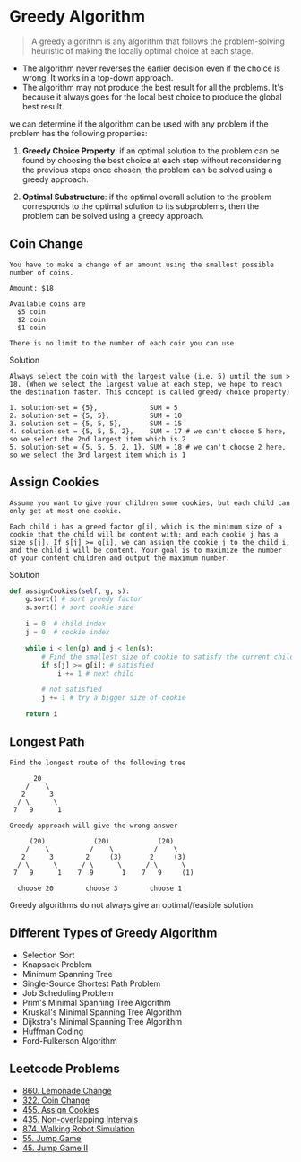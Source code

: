# Greedy Algorithm

> A greedy algorithm is any algorithm that follows the problem-solving heuristic of making the locally optimal choice at each stage.

- The algorithm never reverses the earlier decision even if the choice is wrong. It works in a top-down approach.
- The algorithm may not produce the best result for all the problems. It's because it always goes for the local best choice to produce the global best result.

we can determine if the algorithm can be used with any problem if the problem has the following properties:

1. **Greedy Choice Property**: if an optimal solution to the problem can be found by choosing the best choice at each step without reconsidering the previous steps once chosen, the problem can be solved using a greedy approach.

2. **Optimal Substructure**: if the optimal overall solution to the problem corresponds to the optimal solution to its subproblems, then the problem can be solved using a greedy approach.

## Coin Change
```
You have to make a change of an amount using the smallest possible number of coins.

Amount: $18

Available coins are
  $5 coin
  $2 coin
  $1 coin

There is no limit to the number of each coin you can use.
```

Solution
```
Always select the coin with the largest value (i.e. 5) until the sum > 18. (When we select the largest value at each step, we hope to reach the destination faster. This concept is called greedy choice property)

1. solution-set = {5},             SUM = 5
2. solution-set = {5, 5},          SUM = 10
3. solution-set = {5, 5, 5},       SUM = 15
4. solution-set = {5, 5, 5, 2},    SUM = 17 # we can't choose 5 here, so we select the 2nd largest item which is 2
5. solution-set = {5, 5, 5, 2, 1}, SUM = 18 # we can't choose 2 here, so we select the 3rd largest item which is 1
```

## Assign Cookies
```
Assume you want to give your children some cookies, but each child can only get at most one cookie.

Each child i has a greed factor g[i], which is the minimum size of a cookie that the child will be content with; and each cookie j has a size s[j]. If s[j] >= g[i], we can assign the cookie j to the child i, and the child i will be content. Your goal is to maximize the number of your content children and output the maximum number.
```

Solution
```py
def assignCookies(self, g, s):
    g.sort() # sort greedy factor
    s.sort() # sort cookie size

    i = 0  # child index
    j = 0  # cookie index

    while i < len(g) and j < len(s):
        # Find the smallest size of cookie to satisfy the current child
        if s[j] >= g[i]: # satisfied
            i += 1 # next child

        # not satisfied
        j += 1 # try a bigger size of cookie

    return i
```

## Longest Path

```
Find the longest route of the following tree

     _20_
    /    \
   2      3
  / \      \
 7   9      1
```

```
Greedy approach will give the wrong answer

     (20)            (20)            (20)
    /    \          /    \          /    \
   2      3        2     (3)       2     (3)
  / \      \      / \      \      / \      \
 7   9      1    7  9       1    7   9     (1)

  choose 20        choose 3        choose 1
```

Greedy algorithms do not always give an optimal/feasible solution.

## Different Types of Greedy Algorithm

- Selection Sort
- Knapsack Problem
- Minimum Spanning Tree
- Single-Source Shortest Path Problem
- Job Scheduling Problem
- Prim's Minimal Spanning Tree Algorithm
- Kruskal's Minimal Spanning Tree Algorithm
- Dijkstra's Minimal Spanning Tree Algorithm
- Huffman Coding
- Ford-Fulkerson Algorithm

## Leetcode Problems
- [860. Lemonade Change](https://leetcode.com/problems/lemonade-change/)
- [322. Coin Change](https://leetcode.com/problems/coin-change/)
- [455. Assign Cookies](https://leetcode.com/problems/assign-cookies/)
- [435. Non-overlapping Intervals](https://leetcode.com/problems/non-overlapping-intervals/)
- [874. Walking Robot Simulation](https://leetcode.com/problems/walking-robot-simulation)
- [55. Jump Game](https://leetcode.com/problems/jump-game/)
- [45. Jump Game II](https://leetcode.com/problems/jump-game-ii/)